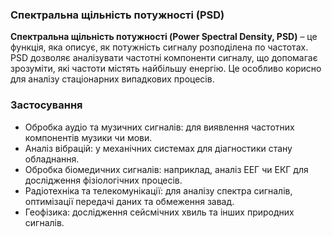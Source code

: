 ### Спектральна щільність потужності (PSD)
**Спектральна щільність потужності (Power Spectral Density, PSD)** – це функція, яка описує, як потужність сигналу розподілена по частотах. PSD дозволяє аналізувати частотні компоненти сигналу, що допомагає зрозуміти, які частоти містять найбільшу енергію. Це особливо корисно для аналізу стаціонарних випадкових процесів.

### Застосування
- Обробка аудіо та музичних сигналів: для виявлення частотних компонентів музики чи мови.
- Аналіз вібрацій: у механічних системах для діагностики стану обладнання.
- Обробка біомедичних сигналів: наприклад, аналіз ЕЕГ чи ЕКГ для дослідження фізіологічних процесів.
- Радіотехніка та телекомунікації: для аналізу спектра сигналів, оптимізації передачі даних та обмеження завад.
- Геофізика: дослідження сейсмічних хвиль та інших природних сигналів.